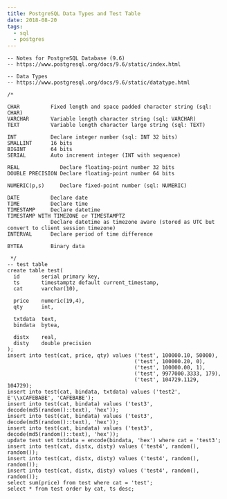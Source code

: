 ```yaml
---
title: PostgreSQL Data Types and Test Table 
date: 2018-08-20
tags:
  - sql
  - postgres
---
```


    -- Notes for PostgreSQL Database (9.6)
    -- https://www.postgresql.org/docs/9.6/static/index.html

    -- Data Types
    -- https://www.postgresql.org/docs/9.6/static/datatype.html

    /*

    CHAR          Fixed length and space padded character string (sql: CHAR)
    VARCHAR       Variable length character string (sql: VARCHAR)
    TEXT          Variable length character large string (sql: TEXT)

    INT           Declare integer number (sql: INT 32 bits)
    SMALLINT      16 bits
    BIGINT        64 bits
    SERIAL        Auto increment integer (INT with sequence)

    REAL             Declare floating-point number 32 bits
    DOUBLE PRECISION Declare floating-point number 64 bits

    NUMERIC(p,s)     Declare fixed-point number (sql: NUMERIC)

    DATE          Declare date
    TIME          Declare time
    TIMESTAMP     Declare datetime
    TIMESTAMP WITH TIMEZONE or TIMESTAMPTZ
                  Declare datetime as timezone aware (stored as UTC but convert to client session timezone)
    INTERVAL      Declare period of time difference

    BYTEA         Binary data

     */
    -- test table
    create table test(
      id       serial primary key,
      ts       timestamptz default current_timestamp,
      cat      varchar(10),

      price    numeric(19,4),
      qty      int,

      txtdata  text,
      bindata  bytea,

      distx    real,
      disty    double precision
    );
    insert into test(cat, price, qty) values ('test', 100000.10, 50000),
                                             ('test', 100000.20, 0),
                                             ('test', 100000.00, 1),
                                             ('test', 9977000.3333, 179),
                                             ('test', 104729.1129, 104729);
    insert into test(cat, bindata, txtdata) values ('test2', E'\\xCAFEBABE', 'CAFEBABE');
    insert into test(cat, bindata) values ('test3', decode(md5(random()::text), 'hex'));
    insert into test(cat, bindata) values ('test3', decode(md5(random()::text), 'hex'));
    insert into test(cat, bindata) values ('test3', decode(md5(random()::text), 'hex'));
    update test set txtdata = encode(bindata, 'hex') where cat = 'test3';
    insert into test(cat, distx, disty) values ('test4', random(), random());
    insert into test(cat, distx, disty) values ('test4', random(), random());
    insert into test(cat, distx, disty) values ('test4', random(), random());
    select sum(price) from test where cat = 'test';
    select * from test order by cat, ts desc;

